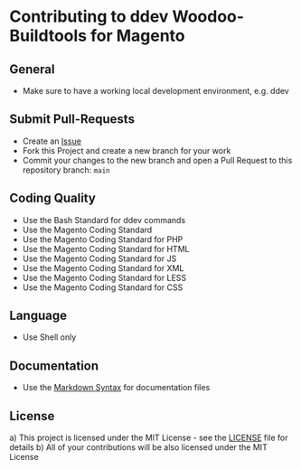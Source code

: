 # Contributing to ddev Woodoo-Buildtools for Magento

## General
- Make sure to have a working local development environment, e.g. ddev

## Submit Pull-Requests
- Create an [Issue](https://github.com/dermatz/ddev-woodoo-buildtools-magento/issues)
- Fork this Project and create a new branch for your work
- Commit your changes to the new branch and open a Pull Request to this repository branch: `main`

## Coding Quality
- Use the Bash Standard for ddev commands
- Use the Magento Coding Standard
- Use the Magento Coding Standard for PHP
- Use the Magento Coding Standard for HTML
- Use the Magento Coding Standard for JS
- Use the Magento Coding Standard for XML
- Use the Magento Coding Standard for LESS
- Use the Magento Coding Standard for CSS

## Language
- Use Shell only

## Documentation
- Use the [Markdown Syntax](https://www.markdownguide.org/basic-syntax/) for documentation files

## License
a) This project is licensed under the MIT License - see the [LICENSE](./LICENSE) file for details
b) All of your contributions will be also licensed under the MIT License
